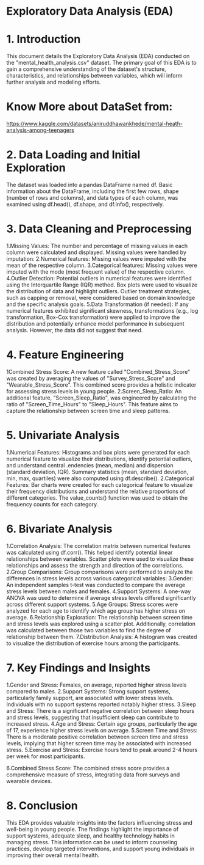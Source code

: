 # Exploratory Data Analysis (EDA) 
 
# 1. Introduction

This document details the Exploratory Data Analysis (EDA) conducted on the "mental_health_analysis.csv" dataset. The primary goal of this EDA is to gain a comprehensive understanding of the dataset's structure, characteristics, and relationships between variables, which will inform further analysis and modeling efforts.

# Know More about DataSet from:
https://www.kaggle.com/datasets/aniruddhawankhede/mental-heath-analysis-among-teenagers

# 2. Data Loading and Initial Exploration

The dataset was loaded into a pandas DataFrame named df.
Basic information about the DataFrame, including the first few rows, shape (number of rows and columns), and data types of each column, was examined using df.head(), df.shape, and df.info(), respectively.

# 3. Data Cleaning and Preprocessing

1.Missing Values: The number and percentage of missing values in each column were calculated and displayed. Missing values were handled by imputation:
2.Numerical features: Missing values were imputed with the mean of the respective column.
3.Categorical features: Missing values were imputed with the mode (most frequent value) of the respective column.
4.Outlier Detection: Potential outliers in numerical features were identified using the Interquartile Range (IQR) method. Box plots were used to visualize the distribution of data and highlight outliers. Outlier treatment strategies, such as capping or removal, were considered based on domain knowledge and the specific analysis goals.
5.Data Transformation (if needed): If any numerical features exhibited significant skewness, transformations (e.g., log transformation, Box-Cox transformation) were applied to improve the distribution and potentially enhance model performance in subsequent analysis. However, the data did not suggest that need.

# 4. Feature Engineering
1Combined Stress Score: A new feature called "Combined_Stress_Score" was created by averaging the values of "Survey_Stress_Score" and "Wearable_Stress_Score". This combined score provides a holistic indicator for assessing stress levels in young people.
2.Screen_Sleep_Ratio: An additional feature, "Screen_Sleep_Ratio", was engineered by calculating the ratio of "Screen_Time_Hours" to "Sleep_Hours". This feature aims to capture the relationship between screen time and sleep patterns.

# 5. Univariate Analysis
1.Numerical Features: Histograms and box plots were generated for each numerical feature to visualize their distributions, identify potential outliers, and understand central .endencies (mean, median) and dispersion (standard deviation, IQR). Summary statistics (mean, standard deviation, min, max, quartiles) were also computed using df.describe().
2.Categorical Features: Bar charts were created for each categorical feature to visualize their frequency distributions and understand the relative proportions of different categories. The value_counts() function was used to obtain the frequency counts for each category.

# 6. Bivariate Analysis
1.Correlation Analysis: The correlation matrix between numerical features was calculated using df.corr(). This helped identify potential linear relationships between variables. Scatter plots were used to visualize these relationships and assess the strength and direction of the correlations.
2.Group Comparisons: Group comparisons were performed to analyze the differences in stress levels across various categorical variables:
3.Gender: An independent samples t-test was conducted to compare the average stress levels between males and females.
4.Support Systems: A one-way ANOVA was used to determine if average stress levels differed significantly across different support systems.
5.Age Groups: Stress scores were analyzed for each age to identify which age group has higher stress on average.
6.Relationship Exploration: The relationship between screen time and stress levels was explored using a scatter plot. Additionally, correlation was calculated between those two variables to find the degree of relationship between them.
7.Distribution Analysis: A histogram was created to visualize the distribution of exercise hours among the participants.

# 7. Key Findings and Insights
1.Gender and Stress: Females, on average, reported higher stress levels compared to males.
2.Support Systems: Strong support systems, particularly family support, are associated with lower stress levels. Individuals with no support systems reported notably higher stress.
3.Sleep and Stress: There is a significant negative correlation between sleep hours and stress levels, suggesting that insufficient sleep can contribute to increased stress.
4.Age and Stress: Certain age groups, particularly the age of 17, experience higher stress levels on average.
5.Screen Time and Stress: There is a moderate positive correlation between screen time and stress levels, implying that higher screen time may be associated with increased stress.
5.Exercise and Stress: Exercise hours tend to peak around 2-4 hours per week for most participants.

6.Combined Stress Score: The combined stress score provides a comprehensive measure of stress, integrating data from surveys and wearable devices.

# 8. Conclusion
This EDA provides valuable insights into the factors influencing stress and well-being in young people. The findings highlight the importance of support systems, adequate sleep, and healthy technology habits in managing stress. This information can be used to inform counseling practices, develop targeted interventions, and support young individuals in improving their overall mental health.
